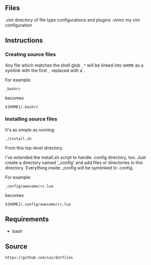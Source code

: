 ## Files
.vim
    directory of file type configurations and plugins
.vimrc
    my vim configuration

## Instructions
### Creating source files
Any file which matches the shell glob `_*` will be linked into `$HOME` as a symlink with the first `_`  replaced with a `.`

For example:

    _bashrc

becomes

    ${HOME}/.bashrc

### Installing source files
It's as simple as running:

    ./install.sh

From this top-level directory.


I've extended the install.sh script to handle .config directory, too.
Just create a directory named '_config' and add files or directories in this directory.
Everything inside _config will be symlinked to .config.

For example:

    _config/awesome/rc.lua

becomes

    ${HOME}/.config/awesome/rc.lua

## Requirements
* bash

## Source
    https://github.com/saz/dotfiles
